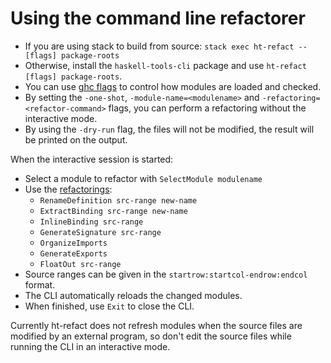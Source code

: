 # Using the command line refactorer

  - If you are using stack to build from source: `stack exec ht-refact -- [flags] package-roots`
  - Otherwise, install the `haskell-tools-cli` package and use `ht-refact [flags] package-roots`.
  - You can use [ghc flags](https://downloads.haskell.org/~ghc/latest/docs/html/users_guide/flags.html) to control how modules are loaded and checked.
  - By setting the `-one-shot`, `-module-name=<modulename>` and `-refactoring=<refactor-command>` flags, you can perform a refactoring without the interactive mode.
  - By using the `-dry-run` flag, the files will not be modified, the result will be printed on the output.

When the interactive session is started:
  - Select a module to refactor with `SelectModule modulename`
  - Use the [refactorings](refactorings.md):
    - `RenameDefinition src-range new-name`
    - `ExtractBinding src-range new-name`
    - `InlineBinding src-range`
    - `GenerateSignature src-range`
    - `OrganizeImports`
    - `GenerateExports`
    - `FloatOut src-range`
  - Source ranges can be given in the `startrow:startcol-endrow:endcol` format.
  - The CLI automatically reloads the changed modules.
  - When finished, use `Exit` to close the CLI.

Currently ht-refact does not refresh modules when the source files are modified by an external program, so don't edit the source files while running the CLI in an interactive mode.
